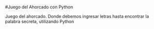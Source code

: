 #Juego del Ahorcado con Python

Juego del ahorcado. Donde debemos ingresar letras hasta encontrar la palabra secreta, utilizando Python
